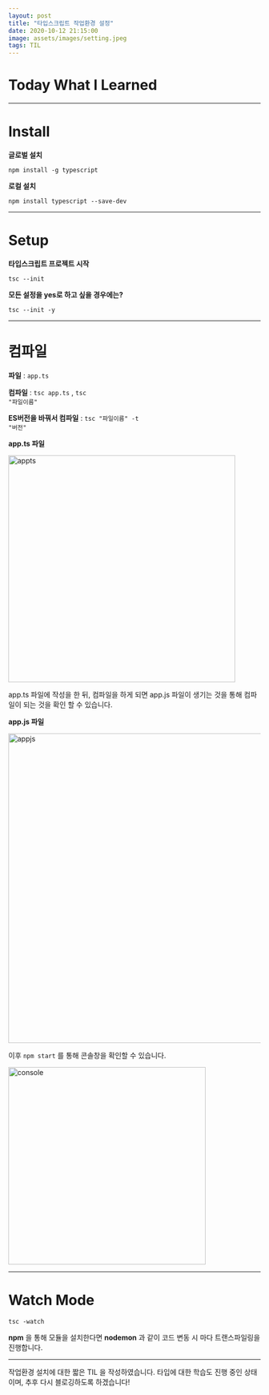 ```yaml
---
layout: post
title: "타입스크립트 작업환경 설정"
date: 2020-10-12 21:15:00
image: assets/images/setting.jpeg
tags: TIL
---
```


# Today What I Learned

<hr>

# Install

**글로벌 설치**

<code>npm install -g typescript</code>

**로컬 설치**

<code>npm install typescript --save-dev</code>

<hr>

# Setup

**타입스크립트 프로젝트 시작**

<code>tsc --init</code>

**모든 설정을 yes로 하고 싶을 경우에는?**

<code>tsc --init -y</code>

<hr>

# 컴파일

**파일** : <code>app.ts</code>

**컴파일** : <code>tsc app.ts</code> , <code>tsc "파일이름"</code>

**ES버전을 바꿔서 컴파일** : <code>tsc "파일이름" -t "버전"</code>

**app.ts 파일**

<img width="453" alt="appts" src="https://user-images.githubusercontent.com/46562138/95744501-5c85c900-0cce-11eb-967c-71eaae6da134.png">

app.ts 파일에 작성을 한 뒤, 컴파일을 하게 되면 app.js 파일이 생기는 것을 통해 컴파일이 되는 것을 확인 할 수 있습니다.

**app.js 파일**

<img width="618" alt="appjs" src="https://user-images.githubusercontent.com/46562138/95744506-5e4f8c80-0cce-11eb-9e62-502044ac5d33.png">

이후 <code>npm start</code> 를 통해 콘솔창을 확인할 수 있습니다.

<img width="394" alt="console" src="https://user-images.githubusercontent.com/46562138/95744706-bb4b4280-0cce-11eb-99b2-ae430199ac72.png">

<hr>

# Watch Mode

<code>tsc -watch</code>

**npm** 을 통해 모듈을 설치한다면 **nodemon** 과 같이 코드 변동 시 마다 트랜스파일링을 진행합니다.

<hr>

작업환경 설치에 대한 짧은 TIL 을 작성하였습니다. 타입에 대한 학습도 진행 중인 상태이며, 추후 다시 블로깅하도록 하겠습니다!
